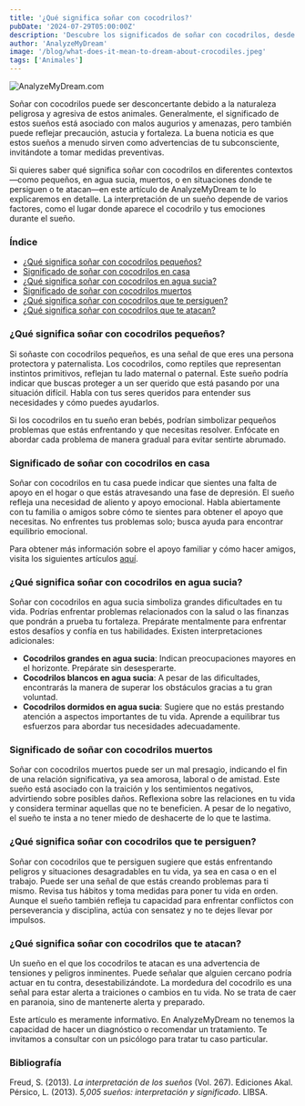 ```yaml
---
title: '¿Qué significa soñar con cocodrilos?'
pubDate: '2024-07-29T05:00:00Z'
description: 'Descubre los significados de soñar con cocodrilos, desde pequeños hasta grandes, y cómo estos sueños pueden reflejar aspectos de tu vida emocional y mental.'
author: 'AnalyzeMyDream'
image: '/blog/what-does-it-mean-to-dream-about-crocodiles.jpeg'
tags: ['Animales']
---
```


![AnalyzeMyDream.com](/blog/what-does-it-mean-to-dream-about-crocodiles.jpeg)

Soñar con cocodrilos puede ser desconcertante debido a la naturaleza peligrosa y agresiva de estos animales. Generalmente, el significado de estos sueños está asociado con malos augurios y amenazas, pero también puede reflejar precaución, astucia y fortaleza. La buena noticia es que estos sueños a menudo sirven como advertencias de tu subconsciente, invitándote a tomar medidas preventivas.

Si quieres saber qué significa soñar con cocodrilos en diferentes contextos—como pequeños, en agua sucia, muertos, o en situaciones donde te persiguen o te atacan—en este artículo de AnalyzeMyDream te lo explicaremos en detalle. La interpretación de un sueño depende de varios factores, como el lugar donde aparece el cocodrilo y tus emociones durante el sueño.

### Índice

- [¿Qué significa soñar con cocodrilos pequeños?](#qué-significa-soñar-con-cocodrilos-pequeños)
- [Significado de soñar con cocodrilos en casa](#significado-de-soñar-con-cocodrilos-en-casa)
- [¿Qué significa soñar con cocodrilos en agua sucia?](#qué-significa-soñar-con-cocodrilos-en-agua-sucia)
- [Significado de soñar con cocodrilos muertos](#significado-de-soñar-con-cocodrilos-muertos)
- [¿Qué significa soñar con cocodrilos que te persiguen?](#qué-significa-soñar-con-cocodrilos-que-te-persiguen)
- [¿Qué significa soñar con cocodrilos que te atacan?](#qué-significa-soñar-con-cocodrilos-que-te-atacan)

### ¿Qué significa soñar con cocodrilos pequeños?

Si soñaste con cocodrilos pequeños, es una señal de que eres una persona protectora y paternalista. Los cocodrilos, como reptiles que representan instintos primitivos, reflejan tu lado maternal o paternal. Este sueño podría indicar que buscas proteger a un ser querido que está pasando por una situación difícil. Habla con tus seres queridos para entender sus necesidades y cómo puedes ayudarlos.

Si los cocodrilos en tu sueño eran bebés, podrían simbolizar pequeños problemas que estás enfrentando y que necesitas resolver. Enfócate en abordar cada problema de manera gradual para evitar sentirte abrumado.

### Significado de soñar con cocodrilos en casa

Soñar con cocodrilos en tu casa puede indicar que sientes una falta de apoyo en el hogar o que estás atravesando una fase de depresión. El sueño refleja una necesidad de aliento y apoyo emocional. Habla abiertamente con tu familia o amigos sobre cómo te sientes para obtener el apoyo que necesitas. No enfrentes tus problemas solo; busca ayuda para encontrar equilibrio emocional.

Para obtener más información sobre el apoyo familiar y cómo hacer amigos, visita los siguientes artículos [aquí](#).

### ¿Qué significa soñar con cocodrilos en agua sucia?

Soñar con cocodrilos en agua sucia simboliza grandes dificultades en tu vida. Podrías enfrentar problemas relacionados con la salud o las finanzas que pondrán a prueba tu fortaleza. Prepárate mentalmente para enfrentar estos desafíos y confía en tus habilidades. Existen interpretaciones adicionales:

- **Cocodrilos grandes en agua sucia**: Indican preocupaciones mayores en el horizonte. Prepárate sin desesperarte.
- **Cocodrilos blancos en agua sucia**: A pesar de las dificultades, encontrarás la manera de superar los obstáculos gracias a tu gran voluntad.
- **Cocodrilos dormidos en agua sucia**: Sugiere que no estás prestando atención a aspectos importantes de tu vida. Aprende a equilibrar tus esfuerzos para abordar tus necesidades adecuadamente.

### Significado de soñar con cocodrilos muertos

Soñar con cocodrilos muertos puede ser un mal presagio, indicando el fin de una relación significativa, ya sea amorosa, laboral o de amistad. Este sueño está asociado con la traición y los sentimientos negativos, advirtiendo sobre posibles daños. Reflexiona sobre las relaciones en tu vida y considera terminar aquellas que no te beneficien. A pesar de lo negativo, el sueño te insta a no tener miedo de deshacerte de lo que te lastima.

### ¿Qué significa soñar con cocodrilos que te persiguen?

Soñar con cocodrilos que te persiguen sugiere que estás enfrentando peligros y situaciones desagradables en tu vida, ya sea en casa o en el trabajo. Puede ser una señal de que estás creando problemas para ti mismo. Revisa tus hábitos y toma medidas para poner tu vida en orden. Aunque el sueño también refleja tu capacidad para enfrentar conflictos con perseverancia y disciplina, actúa con sensatez y no te dejes llevar por impulsos.

### ¿Qué significa soñar con cocodrilos que te atacan?

Un sueño en el que los cocodrilos te atacan es una advertencia de tensiones y peligros inminentes. Puede señalar que alguien cercano podría actuar en tu contra, desestabilizándote. La mordedura del cocodrilo es una señal para estar alerta a traiciones o cambios en tu vida. No se trata de caer en paranoia, sino de mantenerte alerta y preparado.

Este artículo es meramente informativo. En AnalyzeMyDream no tenemos la capacidad de hacer un diagnóstico o recomendar un tratamiento. Te invitamos a consultar con un psicólogo para tratar tu caso particular.

### Bibliografía

Freud, S. (2013). *La interpretación de los sueños* (Vol. 267). Ediciones Akal.  
Pérsico, L. (2013). *5,005 sueños: interpretación y significado*. LIBSA.
